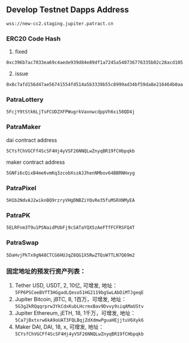 ## Develop Testnet Dapps Address
```
wss://new-cc2.staging.jupiter.patract.cn
```

### ERC20 Code Hash
1. fixed
```
0xc396b7ac7033ea69c4aede939d84e89df1a7245a540736776335b02c28acd105
```
2. issue
```
0x8c7afd156d47ae56741554fd514a5b3339b55c8999ad34bf59da8e216464b0aa
```
### PatraLottery
```
5FcjY9tStk6LjTsFCUDZXFPWugrkVaonwcdppVh6xi58QD4j
```
### PatraMaker
dai contract address
```
5CYsfChVGCFf4ScSF4Hj4yVSF26NNQLwZnyqBR19fCHbpqkb
```
maker contract address
```
5GNFi6cQixB4me6vmKq3zcobXszAJJhenNMbov64BBRNHxyg
```
### PatraPixel
```
5H1b2NdvAJ2wiknBQ9rzryVHgDNBZiYQvRe35fuMSRXNMyEA
```
### PatraPK
```
5ELRFnm3T9u1PSNaidPUbFj9cSATaYQX5zAeFTfFCFRSFQ4T
```
### PatraSwap
```
5DaHvjPkTx9gN48CTCG6HUJqZ8QG1X5RwZTQsW7TLN7Q69m2
```

### 固定地址的预发行资产列表：
1. Tether USD, USDT, 2, 10亿, 可增发,
   地址：`5FP6PSCeeBVfT3HGgadLQeso51HG2119bgSwLAbDiMTJgeqE`
1. Jupiter Bitcoin, jBTC, 8, 1百万，可增发,
   地址：`5G3g2kRQqqrprw3YkCdxKubLHcrmxBav9Dvvy9siqAMaUStv`
1. Jupiter Ethereum, jETH, 18, 1千万，可增发,
   地址：`5Ca7jBxtxrw6kA9oUAT3FQLBqjZdXdmwPguaHEjjtuV6Xyk6`
1. Maker DAI, DAI, 18, x, 可增发,
   地址：`5CYsfChVGCFf4ScSF4Hj4yVSF26NNQLwZnyqBR19fCHbpqkb`
